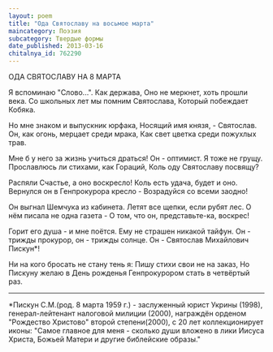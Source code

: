 ```yaml
---
layout: poem
title: "Ода Святославу на восьмое марта"
maincategory: Поэзия
subcategory: Твердые формы
date_published: 2013-03-16
chitalnya_id: 762290
---
```




ОДА СВЯТОСЛАВУ НА 8 МАРТА


Я вспоминаю "Слово...". Как держава,
Оно не меркнет, хоть прошли века.
Со школьных лет мы помним Святослава,
Который побеждает Кобяка.

Но мне знаком и выпускник юрфака,
Носящий имя князя, - Святослав.
Он, как огонь, мерцает среди мрака,
Как свет цветка среди пожухлых трав.

Мне б у него за жизнь учиться драться!
Он - оптимист. Я тоже не грущу.
Прославлюсь ли стихами, как Гораций,
Коль оду Святославу посвящу?

Распяли Счастье, а оно воскресло!
Коль есть удача, будет и оно.
Вернулся он в Генпрокурора кресло -
Возрадуйся со всеми заодно! 

Он выгнал Шемчука из кабинета.
Летят все щепки, если рубят лес.
О нём писала не одна газета -
О том, что он, представьте-ка, воскрес!

Горит его душа - и мне поётся.
Ему не страшен никакой тайфун.
Он - трижды прокурор, он - трижды солнце.
Он - Святослав Михайлович Пискун\*!

Ни на кого бросать не стану тень я:
Пишу стихи свои не на заказ,
Но Пискуну желаю в День рожденья 
Генпрокурором стать в четвёртый раз.

____________________
\*Пискун С.М.(род. 8 марта 1959 г.) - 
заслуженный юрист Укрины (1998),
генерал-лейтенант налоговой милиции (2000),
награждён орденом "Рождество Христово" второй
степени(2000), с 20 лет коллекционирует иконы:
"Самое главное для меня - сколько души вложено
в лики Иисуса Христа, Божьей Матери и другие 
библейские образы."






